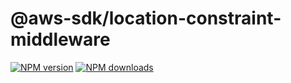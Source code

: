 # @aws-sdk/location-constraint-middleware

[![NPM version](https://img.shields.io/npm/v/@aws-sdk/location-constraint-middleware.svg)](https://www.npmjs.com/package/@aws-sdk/location-constraint-middleware)
[![NPM downloads](https://img.shields.io/npm/dm/@aws-sdk/location-constraint-middleware.svg)](https://www.npmjs.com/package/@aws-sdk/location-constraint-middleware)
